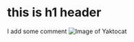 # this is h1 header
I add some comment
![Image of Yaktocat](https://octodex.github.com/images/yaktocat.png)
